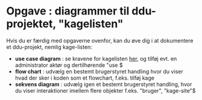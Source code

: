 # Opgave : diagrammer til ddu-projektet, "kagelisten" 

Hvis du er færdig med opgaverne ovenfor, kan du øve dig i at dokumentere et ddu-projekt, nemlig kage-listen:
- **use case diagram** : se kravene for kagelisten [her](../del_2/Del2_webudvikling.md), og tilføj evt. en administrator aktør og dertilhørende "use $
- **flow chart** : udvælg en bestemt brugerstyret handling hvor du viser hvad der sker i koden som et flowchart, f.eks. tilføj kage
- **sekvens diagram** : udvælg igen et bestemt brugerstyret handling, hvor du viser interaktioner imellem flere objekter f.eks. "bruger", "kage-site"$



